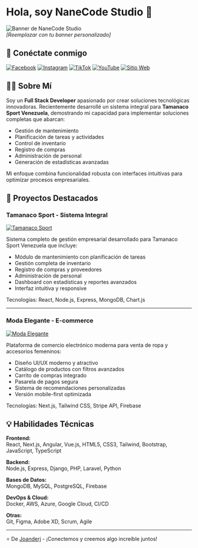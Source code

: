 # Hola, soy NaneCode Studio 👋

![Banner de NaneCode Studio](https://via.placeholder.com/1920x500/33363C/FFFFFF?text=NaneCode+Studio+-+Full+Stack+Developer)  
*[Reemplazar con tu banner personalizado]*

## 🌟 Conéctate conmigo

[![Facebook](https://img.shields.io/badge/Facebook-1877F2?style=for-the-badge&logo=facebook&logoColor=white)](https://facebook.com/tuperfil)
[![Instagram](https://img.shields.io/badge/Instagram-E4405F?style=for-the-badge&logo=instagram&logoColor=white)](https://instagram.com/tuperfil)
[![TikTok](https://img.shields.io/badge/TikTok-000000?style=for-the-badge&logo=tiktok&logoColor=white)](https://tiktok.com/tuperfil)
[![YouTube](https://img.shields.io/badge/YouTube-FF0000?style=for-the-badge&logo=youtube&logoColor=white)](https://youtube.com/tucanal)
[![Sitio Web](https://img.shields.io/badge/Website-4285F4?style=for-the-badge&logo=google-chrome&logoColor=white)](https://tusitio.com)

## 👨‍💻 Sobre Mí

Soy un **Full Stack Developer** apasionado por crear soluciones tecnológicas innovadoras. Recientemente desarrollé un sistema integral para **Tamanaco Sport Venezuela**, demostrando mi capacidad para implementar soluciones completas que abarcan:

- Gestión de mantenimiento
- Planificación de tareas y actividades
- Control de inventario
- Registro de compras
- Administración de personal
- Generación de estadísticas avanzadas

Mi enfoque combina funcionalidad robusta con interfaces intuitivas para optimizar procesos empresariales.

## 🚀 Proyectos Destacados

### Tamanaco Sport - Sistema Integral
[![Tamanaco Sport](https://via.placeholder.com/800x450/33363C/FFFFFF?text=Tamanaco+Sport+-+Sistema+Integral)](https://github.com/Joanderj/tamanaco-sport)

Sistema completo de gestión empresarial desarrollado para Tamanaco Sport Venezuela que incluye:
- Módulo de mantenimiento con planificación de tareas
- Gestión completa de inventario
- Registro de compras y proveedores
- Administración de personal
- Dashboard con estadísticas y reportes avanzados
- Interfaz intuitiva y responsive

Tecnologías: React, Node.js, Express, MongoDB, Chart.js

---

### Moda Elegante - E-commerce
[![Moda Elegante](https://via.placeholder.com/800x450/33363C/FFFFFF?text=Moda+Elegante+-+E-commerce+Moderno)](https://github.com/Joanderj/moda-elegante)

Plataforma de comercio electrónico moderna para venta de ropa y accesorios femeninos:
- Diseño UI/UX moderno y atractivo
- Catálogo de productos con filtros avanzados
- Carrito de compras integrado
- Pasarela de pagos segura
- Sistema de recomendaciones personalizadas
- Versión mobile-first optimizada

Tecnologías: Next.js, Tailwind CSS, Stripe API, Firebase

## 💡 Habilidades Técnicas

**Frontend:**  
React, Next.js, Angular, Vue.js, HTML5, CSS3, Tailwind, Bootstrap, JavaScript, TypeScript

**Backend:**  
Node.js, Express, Django, PHP, Laravel, Python

**Bases de Datos:**  
MongoDB, MySQL, PostgreSQL, Firebase

**DevOps & Cloud:**  
Docker, AWS, Azure, Google Cloud, CI/CD

**Otras:**  
Git, Figma, Adobe XD, Scrum, Agile

---

⭐️ De [Joanderj](https://github.com/Joanderj) - ¡Conectemos y creemos algo increíble juntos!
